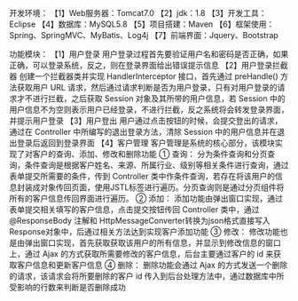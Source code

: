 开发环境：
  【1】Web服务器：Tomcat7.0
  【2】jdk：1.8
  【3】开发工具：Eclipse
  【4】数据库：MySQL5.8
  【5】项目搭建：Maven
  【6】框架使用：Spring、SpringMVC、MyBatis、Log4j
  【7】前端界面：Jquery、Bootstrap
  
 功能模块：
  【1】用户登录
        用户登录过程首先要验证用户名和密码是否正确，如果正确，可以登录系统，反之，则在登录界面给出错误提示信息
  【2】用户登录拦截器
        创建一个拦截器类并实现 HandlerInterceptor 接口，首先通过 preHandle() 方法获取用户 URL 请求，然后通过请求判断是否为用户登录，只有对用户登录的请求才不进行拦截，之后获取 Session 对象及其所带的用户信息，若 Session 中的用户信息不为空则表示用户已经登录，不进行拦截，反之系统将会转发登录界面，并提示用户登录
  【3】用户登出
        用户通过点击按钮的时候，会提交登出的请求，通过在 Controller 中所编写的退出登录方法，清除 Session 中的用户信息并在退出登录后返回到登录界面
  【4】客户管理
        客户管理是系统的核心部分，该模块实现了对客户的查询、添加、修改和删除功能
        ① 查询：
              分为条件查询和分页查询，条件查询是根据客户姓名、来源、所属行业、级别等相关条件进行查询，通过表单提交所需要的条件，传到 Controller 类中作条件查询，若存在将该用户的信息封装成对象传回页面，使用JSTL标签进行遍历。分页查询则是通过分页组件将所有的客户信息传回界面进行遍历。
        ② 添加：
              添加功能由弹出窗口实现，通过表单提交相关填写的客户信息，点击提交按钮传回 Controller 类中，通过 @ResponseBody 注解和 HttpMessageConverter转换为json格式直接写入Response对象中，后通过相关方法达到实现客户添加功能
        ③ 修改：
              修改功能也是由弹出窗口实现，首先获取获取该用户的所有信息，并显示到修改信息的窗口上，通过 Ajax 的方式获取所需要修改的客户信息，后台主要通过客户的 id 来获取客户信息和更新客户信息
        ④ 删除：
              删除功能会通过 Ajax 的方式发送一个删除的请求，该请求会将所要删除的客户 id 传入到后台处理方法中，通过数据库中所受影响的行数来判断是否删除成功
    

